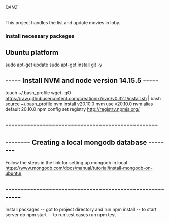 ###### DANZ ######
This project handles the list and update movies in loby.

### Install necessary packeges 
## Ubuntu platform

sudo apt-get update
sudo apt-get install git -y

## ----- Install NVM and node version 14.15.5 -----

touch ~/.bash_profile
wget -qO- https://raw.githubusercontent.com/creationix/nvm/v0.32.1/install.sh | bash
source ~/.bash_profile
nvm install v20.10.0
nvm use v20.10.0
nvm alias default 20.10.0
npm config set registry http://registry.npmjs.org/

## -------------------------------------------------

## -------- Creating a local mongodb database --------
Follow the steps in the link for setting up mongodb in local
https://www.mongodb.com/docs/manual/tutorial/install-mongodb-on-ubuntu/

## --------------------------------------------------------


Install packages
-- got to project directory and run 
    npm install
-- to start server do 
    npm start
-- to run test cases run 
    npm test
